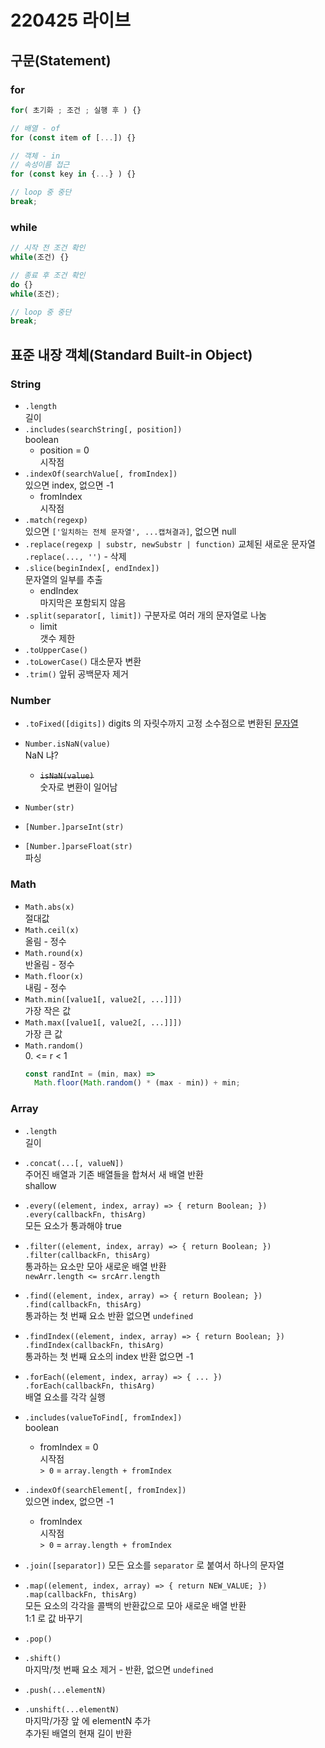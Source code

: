 # 220425 라이브

## 구문(Statement)

### for
```js
for( 초기화 ; 조건 ; 실행 후 ) {}

// 배열 - of
for (const item of [...]) {}

// 객체 - in
// 속성이름 접근
for (const key in {...} ) {}

// loop 중 중단
break;
```

### while
```js
// 시작 전 조건 확인
while(조건) {}

// 종료 후 조건 확인
do {}
while(조건);

// loop 중 중단
break;
```

## 표준 내장 객체(Standard Built-in Object)

### String
- `.length`  
  길이  
- `.includes(searchString[, position])`  
  boolean  
  - position = 0  
    시작점  
- `.indexOf(searchValue[, fromIndex])`  
  있으면 index, 없으면 -1  
  - fromIndex  
    시작점  
- `.match(regexp)`  
  있으면 `['일치하는 전체 문자열', ...캡쳐결과]`, 없으면 null  
- `.replace(regexp | substr, newSubstr | function)`
  교체된 새로운 문자열  
  `.replace(..., '')` - 삭제
- `.slice(beginIndex[, endIndex])`  
  문자열의 일부를 추출  
  - endIndex  
    마지막은 포함되지 않음
- `.split(separator[, limit])`
  구분자로 여러 개의 문자열로 나눔  
  - limit  
    갯수 제한  
- `.toUpperCase()`  
- `.toLowerCase()`
  대소문자 변환
- `.trim()`
  앞뒤 공백문자 제거

### Number  
- `.toFixed([digits])`
  digits 의 자릿수까지 고정 소수점으로 변환된 <u>문자열</u>

- `Number.isNaN(value)`  
  NaN 냐?
  - ~~`isNaN(value)`~~  
    숫자로 변환이 일어남
- `Number(str)`
- `[Number.]parseInt(str)`
- `[Number.]parseFloat(str)`  
  파싱  

### Math  
- `Math.abs(x)`  
  절대값
- `Math.ceil(x)`  
  올림 - 정수
- `Math.round(x)`  
  반올림 - 정수
- `Math.floor(x)`  
  내림 - 정수
- `Math.min([value1[, value2[, ...]]])`  
  가장 작은 값  
- `Math.max([value1[, value2[, ...]]])`  
  가장 큰 값  
- `Math.random()`  
  0\. \<= r \< 1  
  ```js
  const randInt = (min, max) =>
    Math.floor(Math.random() * (max - min)) + min;
  ```

### Array
- `.length`  
  길이

- `.concat(...[, valueN])`  
  주어진 배열과 기존 배열들을 합쳐서 새 배열 반환  
  shallow  
- `.every((element, index, array) => { return Boolean; })`  
  `.every(callbackFn, thisArg)`  
  모든 요소가 통과해야 true
- `.filter((element, index, array) => { return Boolean; })`  
  `.filter(callbackFn, thisArg)`  
  통과하는 요소만 모아 새로운 배열 반환  
  `newArr.length <= srcArr.length`
- `.find((element, index, array) => { return Boolean; })`  
  `.find(callbackFn, thisArg)`  
  통과하는 첫 번째 요소 반환 없으면 `undefined`
- `.findIndex((element, index, array) => { return Boolean; })`  
  `.findIndex(callbackFn, thisArg)`  
  통과하는 첫 번째 요소의 index 반환 없으면 -1
- `.forEach((element, index, array) => { ... })`  
  `.forEach(callbackFn, thisArg)`  
  배열 요소를 각각 실행  
- `.includes(valueToFind[, fromIndex])`  
  boolean  
  - fromIndex = 0  
    시작점  
    `> 0` = `array.length + fromIndex`
- `.indexOf(searchElement[, fromIndex])`  
  있으면 index, 없으면 -1  
  - fromIndex  
    시작점  
    `> 0` = `array.length + fromIndex`  
- `.join([separator])`
  모든 요소를 `separator` 로 붙여서 하나의 문자열
- `.map((element, index, array) => { return NEW_VALUE; })`  
  `.map(callbackFn, thisArg)`  
  모든 요소의 각각을 콜백의 반환값으로 모아 새로운 배열 반환  
  1:1 로 값 바꾸기  
- `.pop()`  
- `.shift()`  
  마지막/첫 번째 요소 제거 - 반환, 없으면 `undefined`
- `.push(...elementN)`  
- `.unshift(...elementN)`  
  마지막/가장 앞 에 elementN 추가  
  추가된 배열의 현재 길이 반환  

